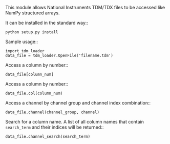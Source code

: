 This module allows National Instruments TDM/TDX files to be accessed like
NumPy structured arrays.

It can be installed in the standard way::

    python setup.py install

Sample usage::

    import tdm_loader
    data_file = tdm_loader.OpenFile('filename.tdm')

Access a column by number::

    data_file[column_num]

Access a column by number::

    data_file.col(column_num)

Access a channel by channel group and channel index combination::

    data_file.channel(channel_group, channel)

Search for a column name.  A list of all column names that contain
``search_term`` and their indices will be returned::

    data_file.channel_search(search_term)
